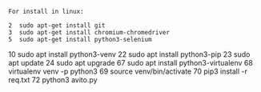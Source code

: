   
    
    For install in linux:
    
    2  sudo apt-get install git
    3  sudo apt-get install chromium-chromedriver
    5  sudo apt-get install python3-selenium
   10  sudo apt install python3-venv
   22  sudo apt install python3-pip
   23  sudo apt update
   24  sudo apt upgrade
   67  sudo apt install python3-virtualenv
   68  virtualenv venv -p python3
   69  source venv/bin/activate
   70  pip3 install -r req.txt
   72  python3 avito.py